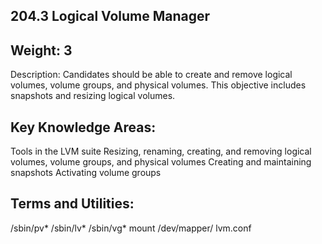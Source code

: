 ## 204.3 Logical Volume Manager

Weight: 3
---------

Description: Candidates should be able to create and remove logical volumes, volume groups, and physical volumes. This objective includes snapshots and resizing logical volumes.


Key Knowledge Areas:
--------------------

Tools in the LVM suite
Resizing, renaming, creating, and removing logical volumes, volume groups, and physical volumes
Creating and maintaining snapshots
Activating volume groups

Terms and Utilities:
--------------------

/sbin/pv*
/sbin/lv*
/sbin/vg*
mount
/dev/mapper/
lvm.conf